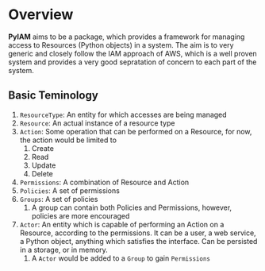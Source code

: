 # Overview
**PyIAM** aims to be a package, which provides a framework for managing access to Resources (Python objects) in a system. The aim is to very generic and closely follow the IAM approach of AWS, which is a well proven system and provides a very good sepratation of concern to each part of the system.

## Basic Teminology
1. `ResourceType`: An entity for which accesses are being managed
2. `Resource`: An actual instance of a resource type
3. `Action`: Some operation that can be performed on a Resource, for now, the action would be limited to
    1. Create
    2. Read
    3. Update
    4. Delete
4. `Permissions`: A combination of Resource and Action
5. `Policies`: A set of permissions
6. `Groups`: A set of policies
    1. A group can contain both Policies and Permissions, however, policies are more encouraged
7. `Actor`: An entity which is capable of performing an Action on a Resource, according to the permissions. It can be a user, a web service, a Python object, anything which satisfies the interface. Can be persisted in a storage, or in memory.
    1. A `Actor` would be added to a `Group` to gain `Permissions`

